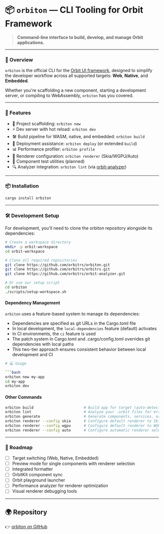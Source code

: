 # 📦 `orbiton` — CLI Tooling for Orbit Framework

> **Command-line interface to build, develop, and manage Orbit applications.**

---

### 🚀 Overview

`orbiton` is the official CLI for the [Orbit UI framework](https://github.com/orbitrs/orbit), designed to simplify the developer workflow across all supported targets: **Web**, **Native**, and **Embedded**.

Whether you're scaffolding a new component, starting a development server, or compiling to WebAssembly, `orbiton` has you covered.

---

### 🔧 Features

* 📁 Project scaffolding: `orbiton new`
* ⚡ Dev server with hot reload: `orbiton dev`
* 🛠️ Build pipeline for WASM, native, and embedded: `orbiton build`
* 🚀 Deployment assistance: `orbiton deploy` (or extended `build`)
* 📊 Performance profiler: `orbiton profile`
* 🎨 Renderer configuration: `orbiton renderer` (Skia/WGPU/Auto)
* 🧪 Component test utilities (planned)
* 🔍 Analyzer integration: `orbiton lint` (via [orbit-analyzer](https://github.com/orbitrs/orbit-analyzer))

---

### 📦 Installation

```bash
cargo install orbiton
```

---

### 🛠️ Development Setup

For development, you'll need to clone the orbiton repository alongside its dependencies:

```bash
# Create a workspace directory
mkdir -p orbit-workspace
cd orbit-workspace

# Clone all required repositories
git clone https://github.com/orbitrs/orbiton.git
git clone https://github.com/orbitrs/orbitrs.git
git clone https://github.com/orbitrs/orbit-analyzer.git

# Or use our setup script
cd orbiton
./scripts/setup-workspace.sh
```

#### Dependency Management

`orbiton` uses a feature-based system to manage its dependencies:

- Dependencies are specified as git URLs in the Cargo.toml file
- In local development, the `local-dependencies` feature (default) activates
- In CI environments, the `ci` feature is used
- The patch system in Cargo.toml and .cargo/config.toml overrides git dependencies with local paths
- This two-tier approach ensures consistent behavior between local development and CI

```bash
# 💻 Usage

```bash
orbiton new my-app
cd my-app
orbiton dev
```

#### Other Commands

```bash
orbiton build                       # Build app for target (auto-detects platform)
orbiton lint                        # Analyze your .orbit files for errors
orbiton generate                    # Generate components, services, or stores
orbiton renderer --config skia      # Configure default renderer to Skia
orbiton renderer --config wgpu      # Configure default renderer to WGPU
orbiton renderer --config auto      # Configure automatic renderer selection
```

---

### 🔮 Roadmap

* [ ] Target switching (Web, Native, Embedded)
* [ ] Preview mode for single components with renderer selection
* [ ] Integrated formatter
* [ ] OrbitKit component sync
* [ ] Orbit playground launcher
* [ ] Performance analyzer for renderer optimization
* [ ] Visual renderer debugging tools

---

## 🌍 Repository

👉 [orbiton on GitHub](https://github.com/orbitrs/orbiton)

